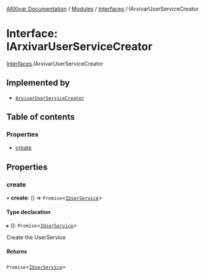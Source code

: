 [ARXivar Documentation](../README.md) / [Modules](../modules.md) / [Interfaces](../modules/Interfaces.md) / IArxivarUserServiceCreator

# Interface: IArxivarUserServiceCreator

[Interfaces](../modules/Interfaces.md).IArxivarUserServiceCreator

## Implemented by

- [`ArxivarUserServiceCreator`](../classes/ArxivarUserServiceCreator.ArxivarUserServiceCreator.md)

## Table of contents

### Properties

- [create](Interfaces.IArxivarUserServiceCreator.md#create)

## Properties

### create

• **create**: () => `Promise`<[`IUserService`](Interfaces.IUserService.md)\>

#### Type declaration

▸ (): `Promise`<[`IUserService`](Interfaces.IUserService.md)\>

Create the UserService

##### Returns

`Promise`<[`IUserService`](Interfaces.IUserService.md)\>
